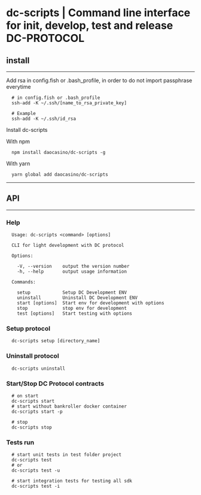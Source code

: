 # dc-scripts | Command line interface for init, develop, test and release DC-PROTOCOL

## install
___
Add rsa in config.fish or .bash_profile, in order to do not import passphrase everytime
```shell
  # in config.fish or .bash_profile
  ssh-add -K ~/.ssh/[name_to_rsa_private_key]

  # Example
  ssh-add -K ~/.ssh/id_rsa
```
Install dc-scripts

With npm
```shell
  npm install daocasino/dc-scripts -g
```
With yarn
```shell
  yarn global add daocasino/dc-scripts
```
___
## API
___
### Help
```shell
  Usage: dc-scripts <command> [options]

  CLI for light development with DC protocol

  Options:

    -V, --version    output the version number
    -h, --help       output usage information

  Commands:

    setup            Setup DC Development ENV
    uninstall        Uninstall DC Development ENV
    start [options]  Start env for development with options
    stop             stop env for development
    test [options]   Start testing with options
```

### Setup protocol
```shell
  dc-scripts setup [directory_name]
```
### Uninstall protocol
```shell
  dc-scripts uninstall
```
### Start/Stop DC Protocol contracts
```shell
  # on start
  dc-scripts start
  # start without bankroller docker container
  dc-scripts start -p

  # stop
  dc-scripts stop
```
### Tests run
```shell
  # start unit tests in test folder project
  dc-scripts test
  # or
  dc-scripts test -u

  # start integration tests for testing all sdk
  dc-scripts test -i
```
